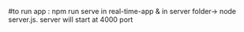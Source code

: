 #to run app : npm run serve in real-time-app & in server folder-> node server.js. server will start at 4000 port
